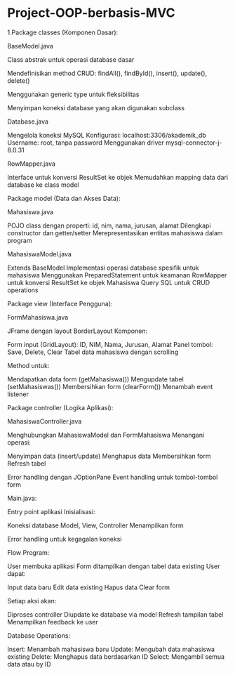 # Project-OOP-berbasis-MVC


1.Package classes (Komponen Dasar):


BaseModel.java

Class abstrak untuk operasi database dasar

Mendefinisikan method CRUD: findAll(), findById(), insert(), update(), delete()

Menggunakan generic type <T> untuk fleksibilitas

Menyimpan koneksi database yang akan digunakan subclass


Database.java

Mengelola koneksi MySQL
Konfigurasi: localhost:3306/akademik_db
Username: root, tanpa password
Menggunakan driver mysql-connector-j-8.0.31


RowMapper.java

Interface untuk konversi ResultSet ke objek
Memudahkan mapping data dari database ke class model




Package model (Data dan Akses Data):


Mahasiswa.java

POJO class dengan properti: id, nim, nama, jurusan, alamat
Dilengkapi constructor dan getter/setter
Merepresentasikan entitas mahasiswa dalam program


MahasiswaModel.java

Extends BaseModel<Mahasiswa>
Implementasi operasi database spesifik untuk mahasiswa
Menggunakan PreparedStatement untuk keamanan
RowMapper untuk konversi ResultSet ke objek Mahasiswa
Query SQL untuk CRUD operations




Package view (Interface Pengguna):


FormMahasiswa.java

JFrame dengan layout BorderLayout
Komponen:

Form input (GridLayout): ID, NIM, Nama, Jurusan, Alamat
Panel tombol: Save, Delete, Clear
Tabel data mahasiswa dengan scrolling


Method untuk:

Mendapatkan data form (getMahasiswa())
Mengupdate tabel (setMahasiswas())
Membersihkan form (clearForm())
Menambah event listener






Package controller (Logika Aplikasi):


MahasiswaController.java

Menghubungkan MahasiswaModel dan FormMahasiswa
Menangani operasi:

Menyimpan data (insert/update)
Menghapus data
Membersihkan form
Refresh tabel


Error handling dengan JOptionPane
Event handling untuk tombol-tombol form




Main.java:


Entry point aplikasi
Inisialisasi:

Koneksi database
Model, View, Controller
Menampilkan form


Error handling untuk kegagalan koneksi

Flow Program:

User membuka aplikasi
Form ditampilkan dengan tabel data existing
User dapat:

Input data baru
Edit data existing
Hapus data
Clear form


Setiap aksi akan:

Diproses controller
Diupdate ke database via model
Refresh tampilan tabel
Menampilkan feedback ke user



Database Operations:

Insert: Menambah mahasiswa baru
Update: Mengubah data mahasiswa existing
Delete: Menghapus data berdasarkan ID
Select: Mengambil semua data atau by ID
